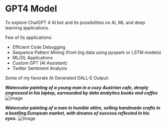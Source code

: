 # GPT4 Model
To explore ChatGPT 4 AI bot and its possibilities on AI, ML and deep learning applications. 

Few of its applications:
- Efficient Code Debugging
- Sequence Pattern Mining (from big data using pyspark or LSTM models)
- ML/DL Applications
- Custom GPT (AI Assistant)
- Twitter Sentiment Analysis
  


Some of my favorate AI Generated DALL-E Output:

**_Watercolor painting of a young man in a cozy Austrian cafe, deeply engrossed in his laptop, surrounded by data analytics books and coffee_**
![image](https://github.com/vivekanandpkr/GPT4-Model/assets/21027388/1d48f0cc-e937-4d59-b01a-cd8bc8ff9cf5)


**_Watercolor painting of a man in humble attire, selling handmade crafts in a bustling European market, with dreams of success reflected in his eyes._**
![image](https://github.com/vivekanandpkr/GPT4-Model/assets/21027388/a6ea6910-1525-4b82-8e53-3d3d9878965d)


